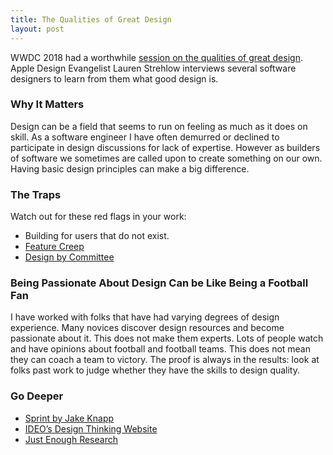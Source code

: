 ```yaml
---
title: The Qualities of Great Design
layout: post
---
```

WWDC 2018 had a worthwhile [session on the qualities of great design](https://developer.apple.com/wwdc18/801). Apple Design Evangelist Lauren Strehlow interviews several software designers to learn from them what good design is.

### Why It Matters
Design can be a field that seems to run on feeling as much as it does on skill. As a software engineer I have often demurred or declined to participate in design discussions for lack of expertise. However as builders of software we sometimes are called upon to create something on our own. Having basic design principles can make a big difference.

### The Traps
Watch out for these red flags in your work:
* Building for users that do not exist.
* [Feature Creep](https://en.wikipedia.org/wiki/Feature_creep)
* [Design by Committee](https://en.wikipedia.org/wiki/Design_by_committee)

### Being Passionate About Design Can be Like Being a Football Fan
I have worked with folks that have had varying degrees of design experience. Many novices discover design resources and become passionate about it. This does not make them experts. Lots of people watch and have opinions about football and football teams. This does not mean they can coach a team to victory. The proof is always in the results: look at folks past work to judge whether they have the skills to design quality.

### Go Deeper
* [Sprint by Jake Knapp](https://www.thesprintbook.com)
* [IDEO’s Design Thinking Website](https://designthinking.ideo.com)
* [Just Enough Research](https://abookapart.com/products/just-enough-research)
